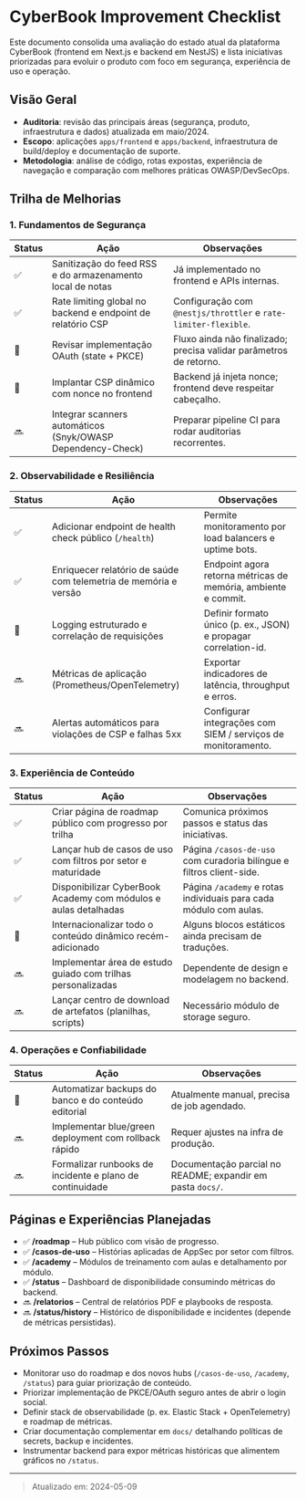 # CyberBook Improvement Checklist

Este documento consolida uma avaliação do estado atual da plataforma CyberBook (frontend em Next.js e backend em NestJS) e lista iniciativas priorizadas para evoluir o produto com foco em segurança, experiência de uso e operação.

## Visão Geral

- **Auditoria**: revisão das principais áreas (segurança, produto, infraestrutura e dados) atualizada em maio/2024.
- **Escopo**: aplicações `apps/frontend` e `apps/backend`, infraestrutura de build/deploy e documentação de suporte.
- **Metodologia**: análise de código, rotas expostas, experiência de navegação e comparação com melhores práticas OWASP/DevSecOps.

## Trilha de Melhorias

### 1. Fundamentos de Segurança

| Status | Ação | Observações |
| --- | --- | --- |
| ✅ | Sanitização do feed RSS e do armazenamento local de notas | Já implementado no frontend e APIs internas. |
| ✅ | Rate limiting global no backend e endpoint de relatório CSP | Configuração com `@nestjs/throttler` e `rate-limiter-flexible`. |
| 🚧 | Revisar implementação OAuth (state + PKCE) | Fluxo ainda não finalizado; precisa validar parâmetros de retorno. |
| 🚧 | Implantar CSP dinâmico com nonce no frontend | Backend já injeta nonce; frontend deve respeitar cabeçalho. |
| 🔜 | Integrar scanners automáticos (Snyk/OWASP Dependency-Check) | Preparar pipeline CI para rodar auditorias recorrentes. |

### 2. Observabilidade e Resiliência

| Status | Ação | Observações |
| --- | --- | --- |
| ✅ | Adicionar endpoint de health check público (`/health`) | Permite monitoramento por load balancers e uptime bots. |
| ✅ | Enriquecer relatório de saúde com telemetria de memória e versão | Endpoint agora retorna métricas de memória, ambiente e commit. |
| 🚧 | Logging estruturado e correlação de requisições | Definir formato único (p. ex., JSON) e propagar correlation-id. |
| 🔜 | Métricas de aplicação (Prometheus/OpenTelemetry) | Exportar indicadores de latência, throughput e erros. |
| 🔜 | Alertas automáticos para violações de CSP e falhas 5xx | Configurar integrações com SIEM / serviços de monitoramento. |

### 3. Experiência de Conteúdo

| Status | Ação | Observações |
| --- | --- | --- |
| ✅ | Criar página de roadmap público com progresso por trilha | Comunica próximos passos e status das iniciativas. |
| ✅ | Lançar hub de casos de uso com filtros por setor e maturidade | Página `/casos-de-uso` com curadoria bilíngue e filtros client-side. |
| ✅ | Disponibilizar CyberBook Academy com módulos e aulas detalhadas | Página `/academy` e rotas individuais para cada módulo com aulas. |
| 🚧 | Internacionalizar todo o conteúdo dinâmico recém-adicionado | Alguns blocos estáticos ainda precisam de traduções. |
| 🔜 | Implementar área de estudo guiado com trilhas personalizadas | Dependente de design e modelagem no backend. |
| 🔜 | Lançar centro de download de artefatos (planilhas, scripts) | Necessário módulo de storage seguro. |

### 4. Operações e Confiabilidade

| Status | Ação | Observações |
| --- | --- | --- |
| 🚧 | Automatizar backups do banco e do conteúdo editorial | Atualmente manual, precisa de job agendado. |
| 🔜 | Implementar blue/green deployment com rollback rápido | Requer ajustes na infra de produção. |
| 🔜 | Formalizar runbooks de incidente e plano de continuidade | Documentação parcial no README; expandir em pasta `docs/`. |

## Páginas e Experiências Planejadas

- ✅ **/roadmap** – Hub público com visão de progresso.
- ✅ **/casos-de-uso** – Histórias aplicadas de AppSec por setor com filtros.
- ✅ **/academy** – Módulos de treinamento com aulas e detalhamento por módulo.
- ✅ **/status** – Dashboard de disponibilidade consumindo métricas do backend.
- 🔜 **/relatorios** – Central de relatórios PDF e playbooks de resposta.
- 🔜 **/status/history** – Histórico de disponibilidade e incidentes (depende de métricas persistidas).

## Próximos Passos

- Monitorar uso do roadmap e dos novos hubs (`/casos-de-uso`, `/academy`, `/status`) para guiar priorização de conteúdo.
- Priorizar implementação de PKCE/OAuth seguro antes de abrir o login social.
- Definir stack de observabilidade (p. ex. Elastic Stack + OpenTelemetry) e roadmap de métricas.
- Criar documentação complementar em `docs/` detalhando políticas de secrets, backup e incidentes.
- Instrumentar backend para expor métricas históricas que alimentem gráficos no `/status`.

---

> Atualizado em: 2024-05-09

